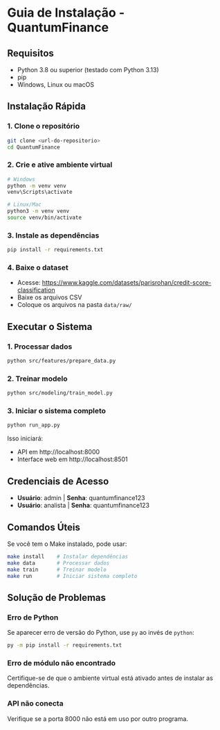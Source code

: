 # Guia de Instalação - QuantumFinance

## Requisitos
- Python 3.8 ou superior (testado com Python 3.13)
- pip
- Windows, Linux ou macOS

## Instalação Rápida

### 1. Clone o repositório
```bash
git clone <url-do-repositorio>
cd QuantumFinance
```

### 2. Crie e ative ambiente virtual
```bash
# Windows
python -m venv venv
venv\Scripts\activate

# Linux/Mac
python3 -m venv venv
source venv/bin/activate
```

### 3. Instale as dependências
```bash
pip install -r requirements.txt
```

### 4. Baixe o dataset
- Acesse: https://www.kaggle.com/datasets/parisrohan/credit-score-classification
- Baixe os arquivos CSV
- Coloque os arquivos na pasta `data/raw/`

## Executar o Sistema

### 1. Processar dados
```bash
python src/features/prepare_data.py
```

### 2. Treinar modelo
```bash
python src/modeling/train_model.py
```

### 3. Iniciar o sistema completo
```bash
python run_app.py
```

Isso iniciará:
- API em http://localhost:8000
- Interface web em http://localhost:8501

## Credenciais de Acesso
- **Usuário**: admin | **Senha**: quantumfinance123
- **Usuário**: analista | **Senha**: quantumfinance123

## Comandos Úteis

Se você tem o Make instalado, pode usar:
```bash
make install    # Instalar dependências
make data       # Processar dados
make train      # Treinar modelo
make run        # Iniciar sistema completo
```

## Solução de Problemas

### Erro de Python
Se aparecer erro de versão do Python, use `py` ao invés de `python`:
```bash
py -m pip install -r requirements.txt
```

### Erro de módulo não encontrado
Certifique-se de que o ambiente virtual está ativado antes de instalar as dependências.

### API não conecta
Verifique se a porta 8000 não está em uso por outro programa.